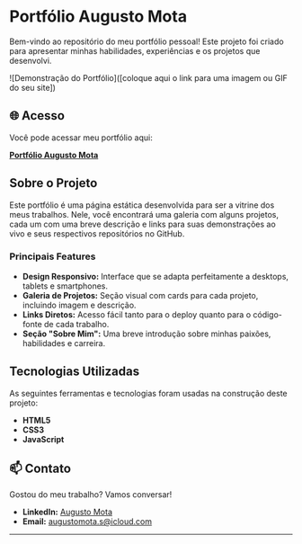 # Portfólio Augusto Mota

Bem-vindo ao repositório do meu portfólio pessoal! Este projeto foi criado para apresentar minhas habilidades, experiências e os projetos que desenvolvi.

![Demonstração do Portfólio]([coloque aqui o link para uma imagem ou GIF do seu site])



## 🌐 Acesso

Você pode acessar meu portfólio aqui:

**[Portfólio Augusto Mota](https://augustomotas.github.io/Portfolio/)**



## Sobre o Projeto

Este portfólio é uma página estática desenvolvida para ser a vitrine dos meus trabalhos. Nele, você encontrará uma galeria com alguns projetos, cada um com uma breve descrição e links para suas demonstrações ao vivo e seus respectivos repositórios no GitHub.

### Principais Features

* **Design Responsivo:** Interface que se adapta perfeitamente a desktops, tablets e smartphones.
* **Galeria de Projetos:** Seção visual com cards para cada projeto, incluindo imagem e descrição.
* **Links Diretos:** Acesso fácil tanto para o deploy quanto para o código-fonte de cada trabalho.
* **Seção "Sobre Mim":** Uma breve introdução sobre minhas paixões, habilidades e carreira.


## Tecnologias Utilizadas

As seguintes ferramentas e tecnologias foram usadas na construção deste projeto:

* **HTML5**
* **CSS3**
* **JavaScript**

## 📫 Contato

Gostou do meu trabalho? Vamos conversar!

* **LinkedIn:** [Augusto Mota](https://www.linkedin.com/in/augustomotas/)
* **Email:** [augustomota.s@icloud.com](mailto:augustomota.s@icloud.com)

---
